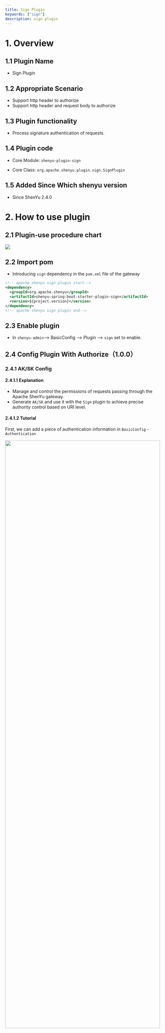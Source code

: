 ```yaml
---
title: Sign Plugin
keywords: ["sign"]
description: sign plugin
---
```



# 1. Overview

## 1.1 Plugin Name

* Sign Plugin

## 1.2 Appropriate Scenario

* Support http header to authorize
* Support http header and request body to authorize

## 1.3 Plugin functionality

* Process signature authentication of requests.

## 1.4 Plugin code

* Core Module: `shenyu-plugin-sign`

* Core Class: `org.apache.shenyu.plugin.sign.SignPlugin`

## 1.5 Added Since Which shenyu version

* Since ShenYu 2.4.0

# 2. How to use plugin

## 2.1 Plugin-use procedure chart

![](/img/shenyu/plugin/plugin_use_en.jpg)

## 2.2 Import pom

* Introducing `sign` dependency in the `pom.xml` file of the gateway

```xml
<!-- apache shenyu sign plugin start-->
<dependency>
  <groupId>org.apache.shenyu</groupId>
  <artifactId>shenyu-spring-boot-starter-plugin-sign</artifactId>
  <version>${project.version}</version>
</dependency>
<!-- apache shenyu sign plugin end-->
```

## 2.3 Enable plugin

* In `shenyu-admin`--> BasicConfig --> Plugin --> `sign` set to enable.

## 2.4 Config Plugin With Authorize（1.0.0）

### 2.4.1 AK/SK Config

#### 2.4.1.1 Explanation

- Manage and control the permissions of requests passing through the Apache ShenYu gateway.
- Generate `AK/SK` and use it with the `Sign` plugin to achieve precise authority control based on URI level.

#### 2.4.1.2 Tutorial

First, we can add a piece of authentication information in `BasicConfig` - `Authentication`

<img src="/img/shenyu/basicConfig/authorityManagement/auth_manages_add_en.jpg" width="100%" height="70%" />

Then configure this authentication information

<img src="/img/shenyu/basicConfig/authorityManagement/auth_param_en.jpg" width="50%" height="40%"/>

- AppName：The application name associated with this account, it can can fill in or choose (data comes from the application name configured in the Metadata).
- TelPhone：Telphone information.
- AppParams：When the requested context path is the same as the AppName，add this value to the header, the key is `appParam`.
- UserId：Give the user a name, just as an information record.
- ExpandInfo：Description of the account.
- PathAuth：After opening, the account only allows access to the resource path configured below.
- ResourcePath：Allow access to the resource path, support path matching，e.g. `/order/**` .

After submit, a piece of authentication information is generated, which contains `AppKey` and `AppSecret`, which is the `AK/SK` in the `Sign` plugin.

Please refer to the detailed instructions of the `Sign` plugin： [Sign Plugin](../../plugin-center/authority-and-certification/sign-plugin).

#### 2.4.1.3 PathOperation

For the created authentication information, you can click `PathOperation` at the end of a piece of authentication information.

<img src="/img/shenyu/basicConfig/authorityManagement/auth_manage_modifyPath_en.jpg" width="90%" height="80%"/>

- On the left is a list of configurable paths, and on the right is a list of paths that allow the account to access.
- Check the resource path, click the `>` or `<` in the middle to move the checked data to the corresponding list.
- In the list of configurable paths on the left, click "Editor" at the end of the account information line, and add them in the "Resource Path" in the pop-up box.

### 2.4.2 Implementation of Gateway Technology

* Adopt `AK/SK` authentication technical scheme.
* Adopt authentication plug-in and Chain of Responsibility Pattern to realize.
* Take effect when the authentication plugin is enabled and all interfaces are configured for authentication.

### 2.4.3 Authentication Guide

* Step 1: `AK/SK` is assigned by the gateway. For example, the `AK` assigned to you is: `1TEST123456781` SK is: ` 506eeb535cf740d7a755cb49f4a1536'

* Step 2: Decide the gateway path you want to access, such as `/api/service/abc`

* Step 3: Construct parameters (the following are general parameters)

| Field      | Value    |  Description  |
| --------   | --------  | :--------: |
| timestamp  |  current timestamp(String)   |  The number of milliseconds of the current time（gateway will filter requests the before 5 minutes）    |
| path       | /api/service/abc  | The path that you want to request(Modify by yourself according to your configuration of gateway) |
| version       | 1.0.0  |  `1.0.0` is a fixed string value |

Sort the above three field natually according to the key, then splice fields and fields, finally splice SK. The following is a code example.

#### 2.4.3.1 Generate sign with request header

Step 1: First, construct a Map.

```java

   Map<String, String> map = Maps.newHashMapWithExpectedSize(3);
   //timestamp is string format of millisecond. String.valueOf(LocalDateTime.now().toInstant(ZoneOffset.of("+8")).toEpochMilli())
   map.put("timestamp","1571711067186");  // Value should be string format of milliseconds
   map.put("path", "/api/service/abc");
   map.put("version", "1.0.0");
```

Step 2: Sort the `Keys` naturally, then splice the key and values, and finally splice the `SK` assigned to you.

```java
List<String> storedKeys = Arrays.stream(map.keySet()
                .toArray(new String[]{}))
                .sorted(Comparator.naturalOrder())
                .collect(Collectors.toList());
final String sign = storedKeys.stream()
                .map(key -> String.join("", key, params.get(key)))
                .collect(Collectors.joining()).trim()
                .concat("506EEB535CF740D7A755CB4B9F4A1536");
```

* The returned sign value should be:`path/api/service/abctimestamp1571711067186version1.0.0506EEB535CF740D7A755CB4B9F4A1536`

Step 3: Md5 encryption and then capitalization.

```java
DigestUtils.md5DigestAsHex(sign.getBytes()).toUpperCase()
```

* The final returned value is: `A021BF82BE342668B78CD9ADE593D683`.

#### 2.4.3.2 Generate sign with request header and request body

Step 1: First, construct a Map, and the map must save every request body parameters

```java

   Map<String, String> map = Maps.newHashMapWithExpectedSize(3);
   //timestamp is string format of millisecond. String.valueOf(LocalDateTime.now().toInstant(ZoneOffset.of("+8")).toEpochMilli())
   map.put("timestamp","1660659201000");  // Value should be string format of milliseconds
   map.put("path", "/http/order/save");
   map.put("version", "1.0.0");
   // if your request body is:{"id":123,"name":"order"}
   map.put("id", "1");
   map.put("name", "order")
```

Step 2: Sort the `Keys` naturally, then splice the key and values, and finally splice the `SK` assigned to you.

```java
List<String> storedKeys = Arrays.stream(map.keySet()
                .toArray(new String[]{}))
                .sorted(Comparator.naturalOrder())
                .collect(Collectors.toList());
final String sign = storedKeys.stream()
                .map(key -> String.join("", key, params.get(key)))
                .collect(Collectors.joining()).trim()
                .concat("2D47C325AE5B4A4C926C23FD4395C719");
```

* The returned sign value should be:`id123nameorderpath/http/order/savetimestamp1660659201000version1.0.02D47C325AE5B4A4C926C23FD4395C719`

Step 3: Md5 encryption and then capitalization.

```java
DigestUtils.md5DigestAsHex(sign.getBytes()).toUpperCase()
```

* The final returned value is: `35FE61C21F73E9AAFC46954C14F299D7`.

### 2.4.4 Request GateWay

* If your visited path is:`/api/service/abc`.

* Address: http: domain name of gateway `/api/service/abc`.

* Set `header`，`header` Parameter：

| Field        | Value    |  Description  |
| --------   | -----:  | :----: |
| timestamp  |   `1571711067186`  |  Timestamp when signing   |
| appKey     | `1TEST123456781`  |  The AK value assigned to you |
| sign       | `A90E66763793BDBC817CF3B52AAAC041`  | The signature obtained above |
| version       | `1.0.0`  | `1.0.0` is a fixed value. |

* The signature plugin will filter requests before `5` minutes by default

* If the authentication fails, will return code `401`, message may change.

```json
{
  "code": 401,
  "message": "sign is not pass,Please check you sign algorithm!",
  "data": null
}
```

### 2.4.5 Plugin Config

![](/img/shenyu/plugin/sign/sign_open_en.jpg)

### 2.4.6 Selector Config

![](/img/shenyu/plugin/sign/selector-en.png)

* Only those matched requests can be authenticated by signature.

* Selectors and rules, please refer to: [Selector And Rule Config](../../user-guide/admin-usage/selector-and-rule)

### 2.4.7 Rule Config

![](/img/shenyu/plugin/sign/rule-en.png)

* close(signRequestBody): generate signature with request header.  
* open(signRequestBody): generate signature with request header and request body.

## 2.5 Config Plugin With Authorize（2.0.0）

This authentication algorithm is the version 2.0.0 algorithm, which is same as version1's except **Authentication Guide** and **Request GateWay.**

### 2.5.1 Authentication Guide

Authentication algorithm of Version 2.0.0 generates a Token based on the signature algorithm, and puts the Token value into the request header Authorization parameter when sending a request. To distinguish it from version 1.0.0, the version parameter of the request header is left, which is 2.0.0.

#### 2.5.1.1 prepare

* Step 1: `AK/SK` is assigned by the gateway. For example, the `AK` assigned to you is: `1TEST123456781` SK is: ` 506eeb535cf740d7a755cb49f4a1536'

* Step 2: Decide the gateway path you want to access, such as `/api/service/abc`

#### 2.5.1.2 Generate Token

+ build parameter

  build the `parameters` that is json string

  ```json
  {
      "alg":"MD5",
      "appKey":"506EEB535CF740D7A755CB4B9F4A1536",
      "timestamp":"1571711067186"
  }
  ```

  **alg**: signature algorithm（result is uppercase HEX string）

  - MD5: MD5-HASH(data+key)
  - HMD5:HMAC-MD5
  - HS256:HMAC-SHA-256
  - HS512:HMAC-SHA-512

  **appKey**：appKey

  **timestamp**: timestamp of the length is 13

+ Calculate signature value

  ```tex
  signature = sign(
    base64Encoding(parameters) + Relative URL + Body*,
    secret
  );
  * indicate Optional , it depends on handler config
  Relative URL = path [ "?" query ] eg: /apache/shenyu/pulls?name=jack
  ```

  > note :`Relative URL` is not include fragment

+ Calculate Token

  >  token = base64Encoding(parameters) + '.' + base64Encoding(signature)

  Put the Token into the request header `Authorization` parameter.

### 2.5.2 Request GateWay

| Field         | 值      | 描述        |
| :------------ | :------ | :---------- |
| Authorization | Token   | Token       |
| version       | `2.0.0` | Fixed value |



## 2.6 Examples

### 2.6.1 Verify api with sign plugin（1.0.0）

#### 2.6.1.1 Plugin Config

![](/img/shenyu/plugin/sign/sign_open_en.jpg)

#### 2.6.1.2 Selector Config

![](/img/shenyu/plugin/sign/example-selector-en.png)

#### 2.6.1.3 Rule Config

![](/img/shenyu/plugin/sign/example-rule-en.png)

#### 2.6.1.5 Add AppKey/SecretKey

![](/img/shenyu/plugin/sign/example-sign-auth-en.png)

#### 2.6.1.6 Request Service and check result

* build request params with `Authentication Guide`,

```java
public class Test1 {
  public static void main(String[] args) {
    Map<String, String> map = Maps.newHashMapWithExpectedSize(3);
    //timestamp为毫秒数的字符串形式 String.valueOf(LocalDateTime.now().toInstant(ZoneOffset.of("+8")).toEpochMilli())
    map.put("timestamp","1660658725000");  //值应该为毫秒数的字符串形式
    map.put("path", "/http/order/save");
    map.put("version", "1.0.0");
    map.put("id", "123");
    map.put("name", "order");
    // map.put("body", "{\"id\":123,\"name\":\"order\"}");

    List<String> storedKeys = Arrays.stream(map.keySet()
                    .toArray(new String[]{}))
            .sorted(Comparator.naturalOrder())
            .collect(Collectors.toList());
    final String sign = storedKeys.stream()
            .map(key -> String.join("", key, map.get(key)))
            .collect(Collectors.joining()).trim()
            .concat("2D47C325AE5B4A4C926C23FD4395C719");
    System.out.println(sign);

    System.out.println(DigestUtils.md5DigestAsHex(sign.getBytes()).toUpperCase());
  }
}
```

* signature without body: `path/http/order/savetimestamp1571711067186version1.0.02D47C325AE5B4A4C926C23FD4395C719`
* sign without body result is: `9696D3E549A6AEBE763CCC2C7952DDC1`

![](/img/shenyu/plugin/sign/result.png)

```java
public class Test2 {
  public static void main(String[] args) {
    Map<String, String> map = Maps.newHashMapWithExpectedSize(3);
    //timestamp为毫秒数的字符串形式 String.valueOf(LocalDateTime.now().toInstant(ZoneOffset.of("+8")).toEpochMilli())
    map.put("timestamp","1660659201000");  //值应该为毫秒数的字符串形式
    map.put("path", "/http/order/save");
    map.put("version", "1.0.0");

    List<String> storedKeys = Arrays.stream(map.keySet()
                    .toArray(new String[]{}))
            .sorted(Comparator.naturalOrder())
            .collect(Collectors.toList());
    final String sign = storedKeys.stream()
            .map(key -> String.join("", key, map.get(key)))
            .collect(Collectors.joining()).trim()
            .concat("2D47C325AE5B4A4C926C23FD4395C719");
    System.out.println(sign);

    System.out.println(DigestUtils.md5DigestAsHex(sign.getBytes()).toUpperCase());
  }
}
```

*signature with body:`id123nameorderpath/http/order/savetimestamp1660659201000version1.0.02D47C325AE5B4A4C926C23FD4395C719`
*sign with body result is:`35FE61C21F73E9AAFC46954C14F299D7`

![](/img/shenyu/plugin/sign/result-with-body.png)

### 2.6.2 Verify api with sign plugin（2.0.0）

All the configuration parts are the same, so let's look directly at the parameter part of the calculation request header and the part of sending request.

### 2.6.1.1 Request Service and check result

- implements the algorithm

  Suppose we use a signature algorithm named MD5. According to the previous description, the signature value is to concatenate the data and key, and then hash.

  ```java
      private static String sign(final String signKey, final String base64Parameters, final URI uri, final String body) {
  
          String data = base64Parameters
                  + getRelativeURL(uri)
                  + Optional.ofNullable(body).orElse("");
  
          return DigestUtils.md5Hex(data+signKey).toUpperCase();
      }
  
      private static String getRelativeURL(final URI uri) {
          if (Objects.isNull(uri.getQuery())) {
              return uri.getPath();
          }
          return uri.getPath() + "?" + uri.getQuery();
      }
  ```

-   verify without the request body

  ```java
  public static void main(String[] args) {
      
      String signKey = "2D47C325AE5B4A4C926C23FD4395C719";
  
      URI uri = URI.create("/http/order/save");
  
      String parameters = JsonUtils.toJson(ImmutableMap.of(
          "alg","MD5",
          "appKey","BD7980F5688A4DE6BCF1B5327FE07F5C",
          "timestamp","1673708353996"));
  
      String base64Parameters = Base64.getEncoder()
          .encodeToString(parameters.getBytes(StandardCharsets.UTF_8));
  
      String signature = sign(signKey,base64Parameters,uri,null);
  
      String Token = base64Parameters+"."+signature;
  
      System.out.println(Token);
  
  }
  ```

  Token:

  ```tex
  eyJhbGciOiJNRDUiLCJhcHBLZXkiOiJCRDc5ODBGNTY4OEE0REU2QkNGMUI1MzI3RkUwN0Y1QyIsInRpbWVzdGFtcCI6IjE2NzM3MDgzNTM5OTYifQ==.33ED53DF79CA5B53C0BF2448B670AF35
  ```

  发送请求：

  ![image-20230114230500887](/img/shenyu/plugin/sign/version2_sign_request.png)

- verify with the request body

```java
    public static void main(String[] args) {
        String signKey = "2D47C325AE5B4A4C926C23FD4395C719";

        URI uri = URI.create("/http/order/save");

        String parameters = JsonUtils.toJson(ImmutableMap.of(
                "alg","MD5",
                "appKey","BD7980F5688A4DE6BCF1B5327FE07F5C",
                "timestamp","1673708905488"));

        String base64Parameters = Base64.getEncoder()
                .encodeToString(parameters.getBytes(StandardCharsets.UTF_8));

        String requestBody = "{\"id\":123,\"name\":\"order\"}";

        String signature = sign(signKey,base64Parameters,uri,requestBody);

        String Token = base64Parameters+"."+signature;

        System.out.println(Token);

    }
```

Token:

```tex
eyJhbGciOiJNRDUiLCJhcHBLZXkiOiJCRDc5ODBGNTY4OEE0REU2QkNGMUI1MzI3RkUwN0Y1QyIsInRpbWVzdGFtcCI6IjE2NzM3MDg5MDU0ODgifQ==.FBCEB6D816644A98378635050AB85EF1
```

![image-20230114231032837](/img/shenyu/plugin/sign/request_body.png)

![image-20230114230922598](/img/shenyu/plugin/sign/image/version2_sign_request_with_body.png)

# 3. How to disable plugin

* In `shenyu-admin`--> BasicConfig --> Plugin --> `sign` set to disabled.

# 4. Extension

* Please refer to: [dev-sign](../../developer/custom-sign-algorithm).


